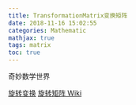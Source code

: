 ```yaml
---
title: TransformationMatrix变换矩阵
date: 2018-11-16 15:02:55
categories: Mathematic
mathjax: true
tags: matrix
toc: true
---
```


奇妙数学世界

<!-- More -->

[旋转变换](https://blog.csdn.net/csxiaoshui/article/details/65446125)
[旋转矩阵 Wiki](https://zh.wikipedia.org/wiki/%E6%97%8B%E8%BD%AC%E7%9F%A9%E9%98%B5)

